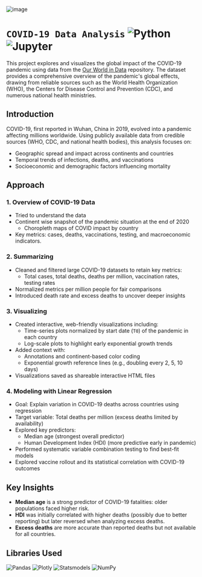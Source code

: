 ![image](https://github.com/user-attachments/assets/1a56c686-ba39-4993-8922-b0297958b0d6)
# `COVID-19 Data Analysis` ![Python](https://img.shields.io/badge/python-3.11-blue?logo=python&logoColor=white) ![Jupyter](https://img.shields.io/badge/Jupyter-Notebook-orange?logo=jupyter&logoColor=white)
This project explores and visualizes the global impact of the COVID-19 pandemic using data from the [Our World in Data](https://ourworldindata.org/coronavirus) repository. The dataset provides a comprehensive overview of the pandemic's global effects, drawing from reliable sources such as the World Health Organization (WHO), the Centers for Disease Control and Prevention (CDC), and numerous national health ministries.

## Introduction

COVID-19, first reported in Wuhan, China in 2019, evolved into a pandemic affecting millions worldwide. Using publicly available data from credible sources (WHO, CDC, and national health bodies), this analysis focuses on:
- Geographic spread and impact across continents and countries
- Temporal trends of infections, deaths, and vaccinations
- Socioeconomic and demographic factors influencing mortality

## Approach

### 1. Overview of COVID-19 Data
- Tried to understand the data
- Continent wise snapshot of the pandemic situation at the end of 2020
  - Choropleth maps of COVID impact by country
- Key metrics: cases, deaths, vaccinations, testing, and macroeconomic indicators.
### 2. Summarizing
- Cleaned and filtered large COVID-19 datasets to retain key metrics:
  - Total cases, total deaths, deaths per million, vaccination rates, testing rates
- Normalized metrics per million people for fair comparisons
- Introduced death rate and excess deaths to uncover deeper insights
### 3. Visualizing
- Created interactive, web-friendly visualizations including:
  - Time-series plots normalized by start date (`T0`) of the pandemic in each country
  - Log-scale plots to highlight early exponential growth trends
- Added context with:
  - Annotations and continent-based color coding
  - Exponential growth reference lines (e.g., doubling every 2, 5, 10 days)
- Visualizations saved as shareable interactive HTML files
### 4. Modeling with Linear Regression
-	Goal: Explain variation in COVID-19 deaths across countries using regression
-	Target variable: Total deaths per million (excess deaths limited by availability)
-	Explored key predictors:
    - Median age (strongest overall predictor)
    - Human Development Index (HDI) (more predictive early in pandemic) 
-	Performed systematic variable combination testing to find best-fit models
-	Explored vaccine rollout and its statistical correlation with COVID-19 outcomes

## Key Insights

- **Median age** is a strong predictor of COVID-19 fatalities: older populations faced higher risk.
- **HDI** was initially correlated with higher deaths (possibly due to better reporting) but later reversed when analyzing excess deaths.
- **Excess deaths** are more accurate than reported deaths but not available for all countries.

## Libraries Used
![Pandas](https://img.shields.io/badge/-Pandas-150458?logo=pandas&logoColor=white)
![Plotly](https://img.shields.io/badge/-Plotly-3F4F75?logo=plotly&logoColor=white)
![Statsmodels](https://img.shields.io/badge/-Statsmodels-3C3C3C?logo=python&logoColor=white)
![NumPy](https://img.shields.io/badge/-NumPy-013243?logo=numpy&logoColor=white)
